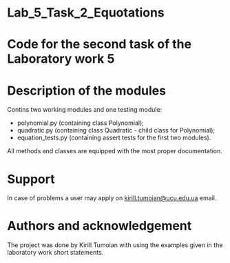 # Lab_5_Task_2_Equotations

# Code for the second task of the Laboratory work 5

# Description of the modules
Contins two working modules and one testing module:
- polynomial.py (containing class Polynomial);
- quadratic.py (containing class Quadratic - child class for Polynomial);
- equation_tests.py (containing assert tests for the first two modules).

All methods and classes are equipped with the most proper documentation.

# Support

In case of problems a user may apply on kirill.tumoian@ucu.edu.ua email.

# Authors and acknowledgement

The project was done by Kirill Tumoian with using the examples given in the laboratory work short statements.
